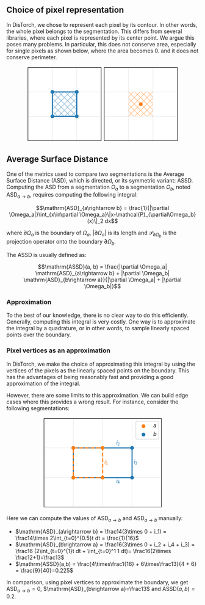 ## Choice of pixel representation

In DisTorch, we chose to represent each pixel by its contour.
In other words, the whole pixel belongs to the segmentation.
This differs from several libraries, where each pixel is represented by its center point.
We argue this poses many problems.
In particular, this does not conserve area, especially for single pixels as shown below, where the area becomes 0.
and it does not conserve perimeter.

<p align="center">
  <img src="figures/single_pixel.png" />
</p>

## Average Surface Distance

One of the metrics used to compare two segmentations is the Average Surface Distance (ASD), which is directed, or its symmetric variant: ASSD.
Computing the ASD from a segmentation $\Omega_a$ to a segmentation $\Omega_b$, noted $\mathrm{ASD}_{a\rightarrow b}$, requires computing the following integral:
```math
\mathrm{ASD}_{a\rightarrow b} = \frac{1}{|\partial \Omega_a|}\int_{x\in\partial \Omega_a}\|x-\mathcal{P}_{\partial\Omega_b}(x)\|_2 dx
```
where $\partial \Omega_a$ is the boundary of $\Omega_a$, $|\partial \Omega_a|$ is its length and $\mathcal{P}_{\partial\Omega_b}$ is the projection operator onto the boundary $\partial\Omega_b$.

The ASSD is usually defined as:
```math
\mathrm{ASSD}(a, b) = \frac{|\partial \Omega_a| \mathrm{ASD}_{a\rightarrow b} + |\partial \Omega_b| \mathrm{ASD}_{b\rightarrow a}}{|\partial \Omega_a| + |\partial \Omega_b|}
```

### Approximation

To the best of our knowledge, there is no clear way to do this efficiently.
Generally, computing this integral is very costly. One way is to approximate the integral by a quadrature, or in other words, to sample linearly spaced points over the boundary.

### Pixel vertices as an approximation

In DisTorch, we make the choice of approximating this integral by using the vertices of the pixels as the linearly spaced points on the boundary. This has the advantages of being reasonably fast and providing a good approximation of the integral.

However, there are some limits to this approximation. We can build edge cases where this provides a wrong result. For instance, consider the following segmentations:
<p align="center">
  <img src="figures/vertices_approx_ASD.png" />
</p>

Here we can compute the values of $`\mathrm{ASD}_{a\rightarrow b}`$ and $`\mathrm{ASD}_{a\rightarrow b}`$ manually:
- $`\mathrm{ASD}_{a\rightarrow b} = \frac14(3\times 0 + i_1) = \frac14\times 2\int_{t=0}^{0.5}t dt = \frac{1}{16}`$
- $`\mathrm{ASD}_{b\rightarrow a} = \frac16(3\times 0 + i_2 + i_4 + i_3) = \frac16 (2\int_{t=0}^{1}t dt + \int_{t=0}^1 1 dt)= \frac16(2\times \frac12+1)=\frac13`$
- $`\mathrm{ASSD}(a,b) = \frac{4\times\frac1{16} + 6\times\frac13}{4 + 6} = \frac{9}{40}=0.225`$

In comparison, using pixel vertices to approximate the boundary, we get $`\mathrm{ASD}_{a\rightarrow b}=0`$, $`\mathrm{ASD}_{b\rightarrow a}=\frac13`$ and $`\mathrm{ASSD}(a,b)=0.2`$.
